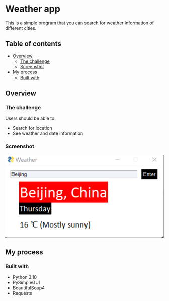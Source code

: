 # Weather app

This is a simple program that you can search for weather information of different cities.

## Table of contents

- [Overview](#overview)
  - [The challenge](#the-challenge)
  - [Screenshot](#screenshot)
- [My process](#my-process)
  - [Built with](#built-with)

## Overview

### The challenge

Users should be able to:

- Search for location
- See weather and date information 

### Screenshot

![screenshot](https://github.com/erinchocolate/python-GUI-exercise/blob/master/weather-app/screenshot.png)

## My process

### Built with

- Python 3.10
- PySimpleGUI
- BeautifulSoup4
- Requests
